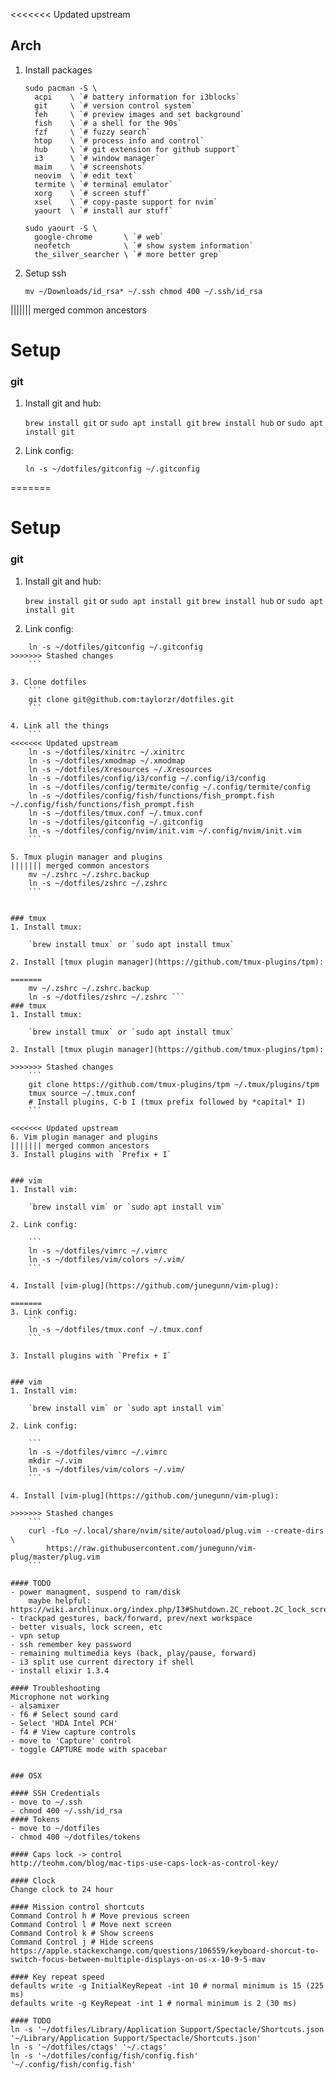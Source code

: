 <<<<<<< Updated upstream
## Arch

1. Install packages
    ```
    sudo pacman -S \
      acpi    \ `# battery information for i3blocks`
      git     \ `# version control system`
      feh     \ `# preview images and set background`
      fish    \ `# a shell for the 90s`
      fzf     \ `# fuzzy search`
      htop    \ `# process info and control`
      hub     \ `# git extension for github support`
      i3      \ `# window manager`
      maim    \ `# screenshots`
      neovim  \ `# edit text`
      termite \ `# terminal emulator`
      xorg    \ `# screen stuff`
      xsel    \ `# copy-paste support for nvim`
      yaourt  \ `# install aur stuff`

    sudo yaourt -S \
      google-chrome       \ `# web`
      neofetch            \ `# show system information`
      the_silver_searcher \ `# more better grep`
      ```

2. Setup ssh
    ``` 
    mv ~/Downloads/id_rsa* ~/.ssh chmod 400 ~/.ssh/id_rsa
||||||| merged common ancestors
# Setup

### git
1. Install git and hub:

    `brew install git` or `sudo apt install git`
    `brew install hub` or `sudo apt install git`

2. Link config:

    ```
    ln -s ~/dotfiles/gitconfig ~/.gitconfig
=======
# Setup

### git
1. Install git and hub:

    `brew install git` or `sudo apt install git`
    `brew install hub` or `sudo apt install git`

2. Link config:
```
    ln -s ~/dotfiles/gitconfig ~/.gitconfig
>>>>>>> Stashed changes
    ```

3. Clone dotfiles
    ```
    git clone git@github.com:taylorzr/dotfiles.git
    ```

4. Link all the things
    ```
<<<<<<< Updated upstream
    ln -s ~/dotfiles/xinitrc ~/.xinitrc
    ln -s ~/dotfiles/xmodmap ~/.xmodmap
    ln -s ~/dotfiles/Xresources ~/.Xresources
    ln -s ~/dotfiles/config/i3/config ~/.config/i3/config
    ln -s ~/dotfiles/config/termite/config ~/.config/termite/config
    ln -s ~/dotfiles/config/fish/functions/fish_prompt.fish ~/.config/fish/functions/fish_prompt.fish
    ln -s ~/dotfiles/tmux.conf ~/.tmux.conf
    ln -s ~/dotfiles/gitconfig ~/.gitconfig
    ln -s ~/dotfiles/config/nvim/init.vim ~/.config/nvim/init.vim
    ```

5. Tmux plugin manager and plugins
||||||| merged common ancestors
    mv ~/.zshrc ~/.zshrc.backup
    ln -s ~/dotfiles/zshrc ~/.zshrc
    ```


### tmux
1. Install tmux:

    `brew install tmux` or `sudo apt install tmux`

2. Install [tmux plugin manager](https://github.com/tmux-plugins/tpm):

=======
    mv ~/.zshrc ~/.zshrc.backup
    ln -s ~/dotfiles/zshrc ~/.zshrc ``` 
### tmux
1. Install tmux:

    `brew install tmux` or `sudo apt install tmux`

2. Install [tmux plugin manager](https://github.com/tmux-plugins/tpm):

>>>>>>> Stashed changes
    ```
    git clone https://github.com/tmux-plugins/tpm ~/.tmux/plugins/tpm
    tmux source ~/.tmux.conf
    # Install plugins, C-b I (tmux prefix followed by *capital* I)
    ```

<<<<<<< Updated upstream
6. Vim plugin manager and plugins
||||||| merged common ancestors
3. Install plugins with `Prefix + I`


### vim
1. Install vim:

    `brew install vim` or `sudo apt install vim`

2. Link config:

    ```
    ln -s ~/dotfiles/vimrc ~/.vimrc
    ln -s ~/dotfiles/vim/colors ~/.vim/
    ```

4. Install [vim-plug](https://github.com/junegunn/vim-plug):

=======
3. Link config:
    ```
    ln -s ~/dotfiles/tmux.conf ~/.tmux.conf
    ```

3. Install plugins with `Prefix + I`


### vim
1. Install vim:

    `brew install vim` or `sudo apt install vim`

2. Link config:

    ```
    ln -s ~/dotfiles/vimrc ~/.vimrc
    mkdir ~/.vim
    ln -s ~/dotfiles/vim/colors ~/.vim/
    ```

4. Install [vim-plug](https://github.com/junegunn/vim-plug):

>>>>>>> Stashed changes
    ```
    curl -fLo ~/.local/share/nvim/site/autoload/plug.vim --create-dirs \
        https://raw.githubusercontent.com/junegunn/vim-plug/master/plug.vim
    ```

#### TODO
- power managment, suspend to ram/disk
    maybe helpful: https://wiki.archlinux.org/index.php/I3#Shutdown.2C_reboot.2C_lock_screen
- trackpad gestures, back/forward, prev/next workspace
- better visuals, lock screen, etc
- vpn setup
- ssh remember key password
- remaining multimedia keys (back, play/pause, forward)
- i3 split use current directory if shell
- install elixir 1.3.4

#### Troubleshooting
Microphone not working
- alsamixer
- f6 # Select sound card
- Select 'HDA Intel PCH'
- f4 # View capture controls
- move to 'Capture' control
- toggle CAPTURE mode with spacebar


### OSX

#### SSH Credentials
- move to ~/.ssh
- chmod 400 ~/.ssh/id_rsa
#### Tokens
- move to ~/dotfiles
- chmod 400 ~/dotfiles/tokens

#### Caps lock -> control
http://teohm.com/blog/mac-tips-use-caps-lock-as-control-key/

#### Clock
Change clock to 24 hour

#### Mission control shortcuts
Command Control h # Move previous screen
Command Control l # Move next screen
Command Control k # Show screens
Command Control j # Hide screens
https://apple.stackexchange.com/questions/106559/keyboard-shorcut-to-switch-focus-between-multiple-displays-on-os-x-10-9-5-mav

#### Key repeat speed
defaults write -g InitialKeyRepeat -int 10 # normal minimum is 15 (225
ms)
defaults write -g KeyRepeat -int 1 # normal minimum is 2 (30 ms)

#### TODO
ln -s '~/dotfiles/Library/Application Support/Spectacle/Shortcuts.json '~/Library/Application Support/Spectacle/Shortcuts.json'
ln -s '~/dotfiles/ctags' '~/.ctags'
ln -s '~/dotfiles/config/fish/config.fish' '~/.config/fish/config.fish'
